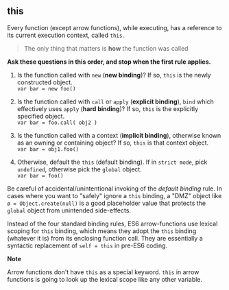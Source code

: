 ## this

Every function (except arrow functions), while executing, has a reference to its current execution context, called `this`.

> The only thing that matters is **how** the function was called

**Ask these questions in this order, and stop when the first rule applies.**

1.  Is the function called with `new` (**new binding**)? If so, `this` is the newly constructed object.  
    `var bar = new foo()`

2.  Is the function called with `call` or `apply` (**explicit binding**), `bind` which effectively uses `apply` (**hard binding**)? If so, `this` is the explicitly specified object.  
    `var bar = foo.call( obj2 )`

3.  Is the function called with a context (**implicit binding**), otherwise known as an owning or containing object? If so, `this` is that context object.  
    `var bar = obj1.foo()`

4.  Otherwise, default the `this` (default binding). If in `strict mode`, pick `undefined`, otherwise pick the `global` object.  
    `var bar = foo()`

Be careful of accidental/unintentional invoking of the _default binding_ rule. In cases where you want to "safely" ignore a `this` binding, a "DMZ" object like `ø = Object.create(null)` is a good placeholder value that protects the `global` object from unintended side-effects.

Instead of the four standard binding rules, ES6 arrow-functions use lexical scoping for `this` binding, which means they adopt the `this` binding (whatever it is) from its enclosing function call. They are essentially a syntactic replacement of `self = this` in pre-ES6 coding.

**Note**

Arrow functions don't have `this` as a special keyword. `this` in arrow functions is going to look up the lexical scope like any other variable.
